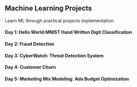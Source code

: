 ## Machine Learning Projects

Learn ML through practical projects implementation   

#### Day 1: Hello World:MNIST Hand Written Digit Classification
#### Day 2: Fraud Detection
#### Day 3: CyberWatch: Threat Detection System
#### Day 4: Customer Churn
#### Day 5: Marketing Mix Modeling: Ads Budget Optimization